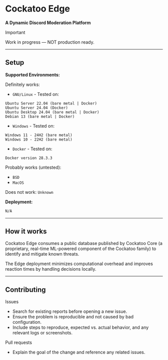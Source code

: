 # Cockatoo Edge
**A Dynamic Discord Moderation Platform**

> [!IMPORTANT]
> Work in progress — NOT production ready.

---

## Setup

**Supported Environments:**

Definitely works:

* `GNU/Linux` - Tested on:
```
Ubuntu Server 22.04 (bare metal | Docker)
Ubuntu Server 24.04 (Docker)
Ubuntu Desktop 24.04 (bare metal | Docker)
Debian 13 (bare metal | Docker)
```

* `Windows` - Tested on:
```
Windows 11 - 24H2 (bare metal)
Windows 10 - 22H2 (bare metal)
```

* `Docker` - Tested on:
```
Docker version 28.3.3
```

Probably works (untested):

* `BSD`
* `MacOS`

Does not work:
`Unknown` 

**Deployment:**

```bash
N/A
```

---

## How it works

Cockatoo Edge consumes a public database published by Cockatoo Core (a proprietary, real-time ML-powered component of the Cockatoo family) to identify and mitigate known threats. 

The Edge deployment minimizes computational overhead and improves reaction times by handling decisions locally.

---

## Contributing

Issues
- Search for existing reports before opening a new issue.
- Ensure the problem is reproducible and not caused by bad configuration.
- Include steps to reproduce, expected vs. actual behavior, and any relevant logs or screenshots.

Pull requests
- Explain the goal of the change and reference any related issues.